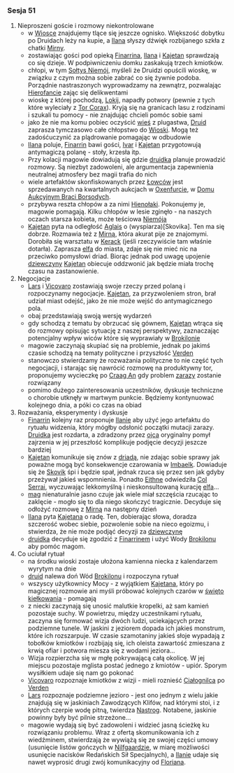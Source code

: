 ### Sesja 51
1. Nieproszeni goście i rozmowy niekontrolowane
    - w [Wiosce](#l_wioska) znajdujemy tlące się jeszcze ognisko. Większość dobytku po Druidach leży na kupie, a [Ilana](#g_ilana) słyszy dźwięk rozbijanego szkła z chatki [Mirny](#p_mirna).
    - zostawiając gości pod opieką [Finarrina](#p_druid_finarrin), [Ilana](#g_ilana) i [Kajetan](#g_kajetan) sprawdzają co się dzieje. W podpiwniczeniu domku zaskakują trzech kmiotków.
    - chłopi, w tym [Sołtys Niemój](#p_niemoj), myśleli że Druidzi opuścili wioskę, w związku z czym można sobie zabrać co się żywnie podoba. Porządnie nastraszonych wyprowadzamy na zewnątrz, pozwalając [Hierofancie](#p_druid_finarrin) zając się delikwentami
    - wioskę z której pochodzą, [Lokij](#l_lokij), napadły potwory (pewnie z tych które wyleciały z [Tor Corax](#r_tor_corax)). Kryją się na granicach lasu z rodzinami i szukali tu pomocy - nie znajdując chcieli pomóc sobie sami
    - jako że nie ma komu pobiec oczyścić [wieś](#l_lokij) z plugastwa, [Druid](#p_druid_finarrin) zaprasza tymczasowo całe chłopstwo do [Wioski](#l_wioska). Mogą też zadośćuczynić za plądrowanie pomagając w odbudowie
    - [Ilana](#g_ilana) poluje, [Finarrin](#p_druid_finarrin) bawi gości, [Ivar](#p_ivar) i [Kajetan](#g_kajetan) przygotowują antymagiczą polanę - stoły, krzesła itp.
    - Przy kolacji magowie dowiadują się gdzie [druidka](#g_ilana) planuje prowadzić rozmowy. Są niezbyt zadowoleni, ale argumentacja zapewnienia neutralnej atmosfery bez magii trafia do nich
    - wiele artefaktów skonfiskowanych przez [Łowców](#r_lowca) jest sprzedawanych na kwartalnych aukcjach w [Oxenfurcie](#l_oxenfurt), w [Domu Aukcyjnym Braci Borsodych](#l_dom_borsodych).
    - przybywa reszta chłopów a za nimi [Hienołaki](#b_hienolak). Pokonujemy je, magowie pomagają. Kilku chłopów w lesie zginęło - na naszych oczach starsza kobieta, może teściowa [Niemója](#p_niemoj)
    - [Kajetan](#g_kajetan) pyta na odległość [Aglais](#p_aglais) o (wyspiarza)[Skovika]. Ten ma się dobrze. Rozmawia też z [Mirną](#p_mirna), która akurat pije ze znajomymi. Dorobiła się warsztatu w [Kerack](#l_kerack) (jeśli rzeczywiście tam właśnie dotarła). Zaprasza [elfa](#g_kajetan) do miasta, zdaje się nie mieć nic na przeciwko pomysłowi driad. Biorąc jednak pod uwagę upojenie [dziewczyny](#p_mirna) [Kajetan](#g_kajetan) obiecuje oddzwonić jak będzie miała trochę czasu na zastanowienie.
2. Negocjacje
    - [Lars](#p_lars) i [Vicovaro](#p_florian_z_vicovaro) zostawiają swoje rzeczy przed polaną i rozpoczynamy negocjacje. [Kajetan](#g_kajetan), za przyzwoleniem stron, brał udział miast odejść, jako że nie może wejść do antymagicznego pola.
    - obaj przedstawiają swoją wersję wydarzeń
    - gdy schodzą z tematu by obrzucać się gównem, [Kajetan](#g_kajetan) wtrąca się do rozmowy opisując sytuację z naszej perspektywy, zaznaczając potencjalny wpływ wiców które się wyprawiały w [Brokilonie](#l_brokilon)
    - magowie zaczynają skupiać się na problemie, jednak po jakimś czasie schodzą na tematy polityczne i przyszłość [Verden](#l_verden)
    - stanowczo stwierdzamy że rozważania polityczne to nie część tych negocjacji, i starając się nawrócić rozmowę na produktywny tor, proponujemy wycieczkę po [Craag An](#l_craag_an) gdy problem [zarazy](#r_cialognilec) zostanie rozwiązany
    - pomimo dużego zainteresowania uczestników, dyskusje techniczne o chorobie utknęły w martwym punkcie. Będziemy kontynuować kolejnego dnia, a póki co czas na obiad
3. Rozważania, eksperymenty i dyskusje
    - [Finarrin](#p_druid_finarrin) kolejny raz proponuje [Ilanie](#g_ilana) aby użyć jego artefaktu do rytuału widzenia, który mógłby odsłonić początki mutacji zarazy. [Druidka](#g_ilana) jest rozdarta, a zdradzony przez [ojca](#p_druid_finarrin) oryginalny pomył zajrzenia w jej przeszłość komplikuje podjęcie decyzji jeszcze bardziej
    - [Kajetan](#g_kajetan) komunikuje się znów z [driadą](#p_aglais), nie zdając sobie sprawy jak poważne mogą być konsekwencje czarowania w [Imbaelk](#r_imbaelk). Dowiaduje się że [Skovik](#p_skovik) śpi i będzie spał, jednak rzuca się przez sen jak gdyby przeżywał jakieś wspomnienia. Ponadto [Eithne](#p_eithne) odwiedziła [Col Serrai](#l_col_serrai), wyczuwając lekkomyślną i nieskonsultowaną kurację [elfa](#g_kajetan)...
    - [mag](#g_kajetan) nienaturalnie jasno czuje jak wiele miał szczęścia rzucając to zaklęcie - mogło się to dla niego skończyć tragicznie. Decyduje się odłożyć rozmowę z [Mirną](#p_mirna) na następny dzień
    - [Ilana](#g_ilana) pyta [Kajetana](#g_kajetan) o radę. Ten, dobierając słowa, doradza szczerość wobec siebie, pozwolenie sobie na nieco egoizmu, i stwierdza, że nie może podjąć decyzji za [dziewczynę](#g_ilana)
    - [druidka](#g_ilana) decyduje się zgodzić z [Finarrinem](#p_druid_finarrin) i użyć Wody [Brokilonu](#l_brokilon) aby pomóc magom.
4. Co uciułał rytuał
    - na środku wioski zostaje ułożona kamienna niecka z kalendarzem wyrytym na dnie
    - [druid](#p_druid_finarrin) nalewa doń Wód [Brokilonu](#l_brokilon) i rozpoczyna rytuał
    - wszyscy użytkownicy Mocy - z wyjątkiem [Kajetana](#g_kajetan), który po magicznej rozmowie ani myśli próbować kolejnych czarów w [święto kiełkowania](#r_imbaelk) - pomagają
    - z niecki zaczynają się unosić malutkie kropelki, aż sam kamień pozostaje suchy. W powietrzu, między uczestnikami rytuału, zaczyna się formować wizja dwóch ludzi, uciekających przez podziemne tunele. W jaskini z jeziorem dopada ich jakieś monstrum, które ich rozszarpuje. W czasie szamotaniny jakieś słoje wypadają z tobołków kmiotków i rozbijają się, ich oleista zawartość zmieszana z krwią ofiar i potwora miesza się z wodami jeziora...
    - Wizja rozpierzcha się w mgłę pokrywającą całą okolicę. W jej miejscu pozostaje mglista postać jednego z kmiotów - upiór. Sporym wysiłkiem udaje się nam go pokonać
    - [Vicovaro](#p_florian_z_vicovaro) rozpoznaje kmiotków z wizji - mieli roznieść [Ciałognilca](#r_cialognilec) po [Verden](#l_verden)
    - [Lars](#p_lars) rozpoznaje podziemne jezioro - jest ono jednym z wielu jakie znajdują się w jaskiniach Zawodzących Klifów, nad którymi stoi, i z których czerpie wodę pitną, twierdza [Nastrog](#l_nastrog). Notabene, jaskinie powinny były być pilnie strzeżone...
    - magowie wydają się być zadowoleni i widzieć jasną ścieżkę ku rozwiązaniu problemu. Wraz z ofertą skomunikowania ich z wiedźminem, stwierdzają że wywiążą się ze swojej części umowy (usunięcie listów gończych w [Nilfgaardzie](#l_nilfgaard), w miarę możliwości usunięcie nacisków Redańskich Sił Specjalnych), a [Ilanie](#g_ilana) udaje się nawet wyprosić drugi zwój komunikacyjny od [Floriana](#p_florian_z_vicovaro).